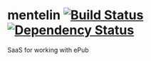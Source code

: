 mentelin
[![Build Status](https://secure.travis-ci.org/mentelin/mentelin.png?branch=master)](https://travis-ci.org/mentelin/mentelin) [![Dependency Status](https://david-dm.org/mentelin/mentelin.png)](https://david-dm.org/mentelin/mentelin)
========

SaaS for working with ePub
